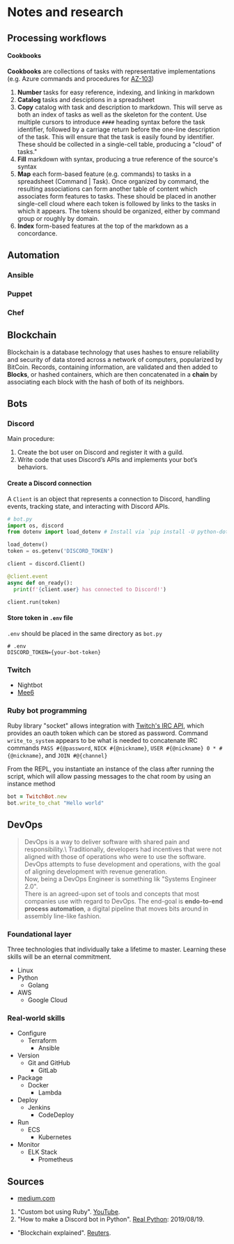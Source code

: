 # Notes and research
## Processing workflows
#### Cookbooks
**Cookbooks** are collections of tasks with representative implementations (e.g. Azure commands and procedures for [AZ-103](az-103.md))
1. **Number** tasks for easy reference, indexing, and linking in markdown
2. **Catalog** tasks and desciptions in a spreadsheet
3. **Copy** catalog with task and description to markdown. This will serve as both an index of tasks as well as the skeleton for the content. Use multiple cursors to introduce `####` heading syntax before the task identifier, followed by a carriage return before the one-line description of the task. This will ensure that the task is easily found by identifier. These should be collected in a single-cell table, producing a "cloud" of tasks."
4. **Fill** markdown with syntax, producing a true reference of the source's syntax
5. **Map** each form-based feature (e.g. commands) to tasks in a spreadsheet (Command | Task). Once organized by command, the resulting associations can form another table of content which associates form features to tasks. These should be placed in another single-cell cloud where each token is followed by links to the tasks in which it appears. The tokens should be organized, either by command group or roughly by domain.
6. **Index** form-based features at the top of the markdown as a concordance.
## Automation
### Ansible
### Puppet
### Chef
## Blockchain
Blockchain is a database technology that uses hashes to ensure reliability and security of data stored across a network of computers, popularized by BitCoin. Records, containing information, are validated and then added to **Blocks**, or hashed containers, which are then concatenated in a **chain** by associating each block with the hash of both of its neighbors.
## Bots
### Discord
Main procedure:
  1. Create the bot user on Discord and register it with a guild.
  2. Write code that uses Discord’s APIs and implements your bot’s behaviors.
#### Create a Discord connection
A `Client` is an object that represents a connection to Discord, handling events, tracking state, and interacting with Discord APIs.
```py
# bot.py
import os, discord
from dotenv import load_dotenv # Install via `pip install -U python-dotenv`

load_dotenv()
token = os.getenv('DISCORD_TOKEN')

client = discord.Client()

@client.event
async def on_ready():
  print(f'{client.user} has connected to Discord!')

client.run(token)
```
#### Store token in `.env` file
`.env` should be placed in the same directory as `bot.py`
```
# .env
DISCORD_TOKEN={your-bot-token}
``` 
### Twitch
  - Nightbot
  - [Mee6](https://mee6.xyz/)
### Ruby bot programming
Ruby library "socket" allows integration with [Twitch's IRC API](https://twitchapps.com/tmi), which provides an oauth token which can be stored as password. Command `write_to_system` appears to be  what is needed to concatenate IRC commands `PASS #{@password`, `NICK #{@nickname}`, `USER #{@nickname} 0 * #{@nickname}`, and `JOIN #@{channel}`

From the REPL, you instantiate an instance of the class after running the script, which will allow passing messages to the chat room by using an instance method
```rb
bot = TwitchBot.new
bot.write_to_chat "Hello world"
```
## DevOps
> DevOps is a way to deliver software with shared pain and responsibility.\ 
Traditionally, developers had incentives that were not aligned with those of operations who were to use the software. DevOps attempts to fuse development and operations, with the goal of aligning development with revenue generation.\
> Now, being a DevOps Engineer is something lik "Systems Engineer 2.0".\
There is an agreed-upon set of tools and concepts that most companies use with regard to DevOps. The end-goal is __endo-to-end process automation__, a digital pipeline that moves bits around in assembly line-like fashion.
### Foundational layer
Three technologies that individually take a lifetime to master. Learning these skills will be an eternal commitment.
  - Linux
  - Python
    - Golang
  - AWS
    - Google Cloud

### Real-world skills
  - Configure
    - Terraform
      - Ansible
  - Version
    - Git and GitHub
      - GitLab
  - Package
    - Docker
      - Lambda
  - Deploy
    - Jenkins
      - CodeDeploy
  - Run
    - ECS
      - Kubernetes
  - Monitor
    - ELK Stack
      - Prometheus

## Sources
  - [medium.com](https://medium.com/@devfire/how-to-become-a-devops-engineer-in-six-months-or-less-366097df7737)
  1. "Custom bot using Ruby". [YouTube](https://www.youtube.com/watch?v=rVVhkX1uTRQ).
  2. "How to make a Discord bot in Python". [Real Python](https://realpython.com/how-to-make-a-discord-bot-python/): 2019/08/19.
  - "Blockchain explained". [Reuters](https://graphics.reuters.com/TECHNOLOGY-BLOCKCHAIN/010070P11GN/index.html?source=post_page---------------------------).